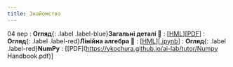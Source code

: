 ```yaml
---
title: Знайомство
---
```


04 вер
: **Огляд**{: .label .label-blue}**Загальні деталі 👋**
  : [[HML](https://ykochura.github.io/ai-lab/?p=details.md#1)][[PDF](https://ykochura.github.io/ai-lab/pdf/details.pdf)]
: **Огляд**{: .label .label-red}**Лінійна алгебра 🔭**
  : [[HML](https://ykochura.github.io/ai-lab/math/linear_algebra.html#/)][[.ipynb](https://colab.research.google.com/github/YKochura/ai-lab/blob/main/math/linear_algebra.ipynb)]
: **Огляд**{: .label .label-red}**NumPy**
  : [[PDF](https://ykochura.github.io/ai-lab/tutor/Numpy Handbook.pdf)]

<!-- 28 вер
: **ПР #1**{: .label .label-purple} [**Основи Python**](https://drive.google.com/drive/folders/1qcedTc_rReemaJAE5zpU6cEZduELvA_6?usp=sharing)
  : Дедлайн: 08 жовтня -->


<!-- 05 жов
: **Тема**{: .label .label-green}**Лінійна алгебра: огляд 🔭**
  : [[HML](https://ykochura.github.io/ai-lab/math/linear_algebra.html#/)][[.ipynb](https://colab.research.google.com/github/YKochura/ai-lab/blob/main/math/linear_algebra.ipynb)]
: **Екстра**{: .label .label-red}**Array programming with NumPy**
  : [[HML](https://www.nature.com/articles/s41586-020-2649-2)][[VIDEO](https://www.youtube.com/watch?v=8Mpc9ukltVA&list=PLuqhl4iqeAZZAArMx52S7kIFRwT74Td66&index=10)] 


14 жов
: **ПР #2**{: .label .label-purple} **Лінійна регресія**
  : [[Деталі](https://drive.google.com/file/d/1YZt-SAmVeJ6gnZ7DuWKanfq9QrDDzV3k/view?usp=sharing)]  [[Огляд](https://ykochura.github.io/ai-lab/?p=linear-regression.md#1)]
: Дедлайн: 20 жовтня


27 жов
: **ПР #3**{: .label .label-purple} **Логістична регресія**
  : [[Деталі](https://drive.google.com/file/d/1MhVbe9gV05v1nNU5l2LqMWjhBGbekZHR/view?usp=sharing)]
: Дедлайн: 3 листопада


19 лис
: **Cемінар**{: .label .label-yellow} **Вимоги до матеріалів семінару**
  : [[Деталі](https://drive.google.com/file/d/1ECUb9-v_Vxa1eYvWWAbDV5BnnZ-y3bXd/view?usp=sharing)]
: Дедлайн: 21 грудня  -->

<!-- : **ПР**{: .label .label-green } **Вступ**
  : [[HML](https://ykochura.github.io/ml-kpi/?p=lecture1.md#1)][[PDF](https://ykochura.github.io/ml-kpi/pdf/lecture1.pdf)][[VIDEO](https://youtu.be/ciknDVFMxcU)] -->

<!-- : **Книги 📚**{: .label .label-red}**Для читання** -->
  <!-- : PMPP Ch. 1, pp. 1-18 <br> PHPC Ch. 1, pp. 1-34 -->
  
